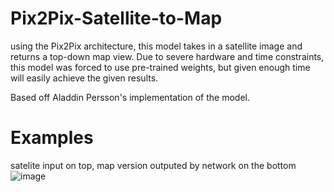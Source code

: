 # Pix2Pix-Satellite-to-Map
using the Pix2Pix architecture, this model takes in a satellite image and returns a top-down map view. Due to severe hardware and time constraints, this model was forced to use pre-trained weights, but given enough time will easily achieve the given results.

Based off Aladdin Persson's implementation of the model.

# Examples
satelite input on top, map version outputed by network on the bottom
![image](https://github.com/MasterMeep/Pix2Pix-Satellite-to-Map/assets/51376656/818911a2-963f-4d75-9e7a-5de35bda5ee0)
